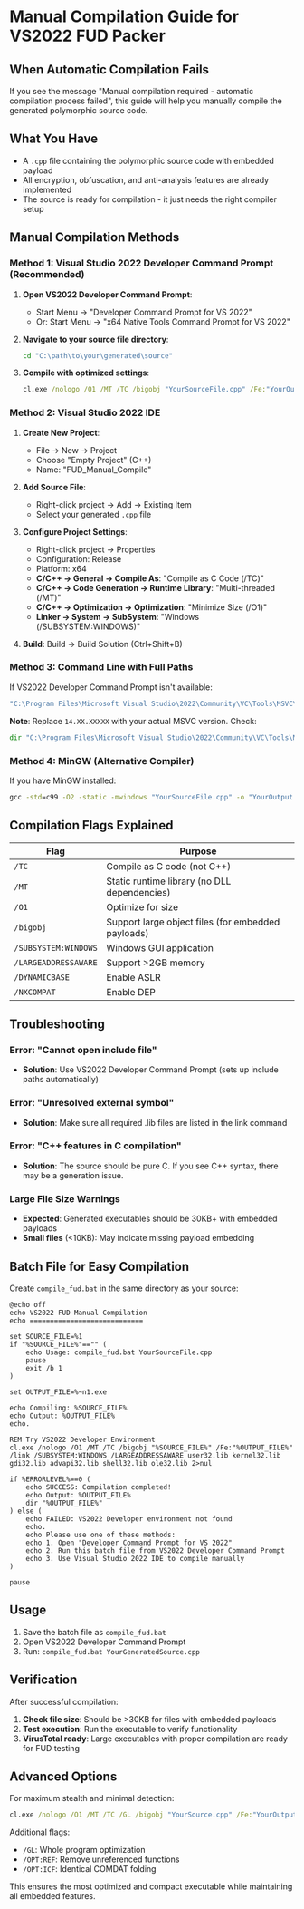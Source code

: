# Manual Compilation Guide for VS2022 FUD Packer

## When Automatic Compilation Fails

If you see the message "Manual compilation required - automatic compilation process failed", this guide will help you manually compile the generated polymorphic source code.

## What You Have

- A `.cpp` file containing the polymorphic source code with embedded payload
- All encryption, obfuscation, and anti-analysis features are already implemented
- The source is ready for compilation - it just needs the right compiler setup

## Manual Compilation Methods

### Method 1: Visual Studio 2022 Developer Command Prompt (Recommended)

1. **Open VS2022 Developer Command Prompt**:
   - Start Menu → "Developer Command Prompt for VS 2022"
   - Or: Start Menu → "x64 Native Tools Command Prompt for VS 2022"

2. **Navigate to your source file directory**:
   ```cmd
   cd "C:\path\to\your\generated\source"
   ```

3. **Compile with optimized settings**:
   ```cmd
   cl.exe /nologo /O1 /MT /TC /bigobj "YourSourceFile.cpp" /Fe:"YourOutput.exe" /link /SUBSYSTEM:WINDOWS /LARGEADDRESSAWARE /DYNAMICBASE /NXCOMPAT user32.lib kernel32.lib gdi32.lib advapi32.lib shell32.lib ole32.lib
   ```

### Method 2: Visual Studio 2022 IDE

1. **Create New Project**:
   - File → New → Project
   - Choose "Empty Project" (C++)
   - Name: "FUD_Manual_Compile"

2. **Add Source File**:
   - Right-click project → Add → Existing Item
   - Select your generated `.cpp` file

3. **Configure Project Settings**:
   - Right-click project → Properties
   - Configuration: Release
   - Platform: x64
   - **C/C++ → General → Compile As**: "Compile as C Code (/TC)"
   - **C/C++ → Code Generation → Runtime Library**: "Multi-threaded (/MT)"
   - **C/C++ → Optimization → Optimization**: "Minimize Size (/O1)"
   - **Linker → System → SubSystem**: "Windows (/SUBSYSTEM:WINDOWS)"

4. **Build**: Build → Build Solution (Ctrl+Shift+B)

### Method 3: Command Line with Full Paths

If VS2022 Developer Command Prompt isn't available:

```cmd
"C:\Program Files\Microsoft Visual Studio\2022\Community\VC\Tools\MSVC\14.XX.XXXXX\bin\Hostx64\x64\cl.exe" /nologo /O1 /MT /TC /bigobj "YourSourceFile.cpp" /Fe:"YourOutput.exe" /link /SUBSYSTEM:WINDOWS user32.lib kernel32.lib gdi32.lib advapi32.lib shell32.lib ole32.lib
```

**Note**: Replace `14.XX.XXXXX` with your actual MSVC version. Check:
```cmd
dir "C:\Program Files\Microsoft Visual Studio\2022\Community\VC\Tools\MSVC"
```

### Method 4: MinGW (Alternative Compiler)

If you have MinGW installed:

```cmd
gcc -std=c99 -O2 -static -mwindows "YourSourceFile.cpp" -o "YourOutput.exe" -luser32 -lkernel32 -lgdi32 -ladvapi32 -lshell32 -lole32
```

## Compilation Flags Explained

| Flag | Purpose |
|------|---------|
| `/TC` | Compile as C code (not C++) |
| `/MT` | Static runtime library (no DLL dependencies) |
| `/O1` | Optimize for size |
| `/bigobj` | Support large object files (for embedded payloads) |
| `/SUBSYSTEM:WINDOWS` | Windows GUI application |
| `/LARGEADDRESSAWARE` | Support >2GB memory |
| `/DYNAMICBASE` | Enable ASLR |
| `/NXCOMPAT` | Enable DEP |

## Troubleshooting

### Error: "Cannot open include file"
- **Solution**: Use VS2022 Developer Command Prompt (sets up include paths automatically)

### Error: "Unresolved external symbol"
- **Solution**: Make sure all required .lib files are listed in the link command

### Error: "C++ features in C compilation"
- **Solution**: The source should be pure C. If you see C++ syntax, there may be a generation issue.

### Large File Size Warnings
- **Expected**: Generated executables should be 30KB+ with embedded payloads
- **Small files** (<10KB): May indicate missing payload embedding

## Batch File for Easy Compilation

Create `compile_fud.bat` in the same directory as your source:

```batch
@echo off
echo VS2022 FUD Manual Compilation
echo ============================

set SOURCE_FILE=%1
if "%SOURCE_FILE%"=="" (
    echo Usage: compile_fud.bat YourSourceFile.cpp
    pause
    exit /b 1
)

set OUTPUT_FILE=%~n1.exe

echo Compiling: %SOURCE_FILE%
echo Output: %OUTPUT_FILE%
echo.

REM Try VS2022 Developer Environment
cl.exe /nologo /O1 /MT /TC /bigobj "%SOURCE_FILE%" /Fe:"%OUTPUT_FILE%" /link /SUBSYSTEM:WINDOWS /LARGEADDRESSAWARE user32.lib kernel32.lib gdi32.lib advapi32.lib shell32.lib ole32.lib 2>nul

if %ERRORLEVEL%==0 (
    echo SUCCESS: Compilation completed!
    echo Output: %OUTPUT_FILE%
    dir "%OUTPUT_FILE%"
) else (
    echo FAILED: VS2022 Developer environment not found
    echo.
    echo Please use one of these methods:
    echo 1. Open "Developer Command Prompt for VS 2022"
    echo 2. Run this batch file from VS2022 Developer Command Prompt
    echo 3. Use Visual Studio 2022 IDE to compile manually
)

pause
```

## Usage

1. Save the batch file as `compile_fud.bat`
2. Open VS2022 Developer Command Prompt
3. Run: `compile_fud.bat YourGeneratedSource.cpp`

## Verification

After successful compilation:

1. **Check file size**: Should be >30KB for files with embedded payloads
2. **Test execution**: Run the executable to verify functionality
3. **VirusTotal ready**: Large executables with proper compilation are ready for FUD testing

## Advanced Options

For maximum stealth and minimal detection:

```cmd
cl.exe /nologo /O1 /MT /TC /GL /bigobj "YourSource.cpp" /Fe:"YourOutput.exe" /link /SUBSYSTEM:WINDOWS /LARGEADDRESSAWARE /DYNAMICBASE /NXCOMPAT /OPT:REF /OPT:ICF user32.lib kernel32.lib gdi32.lib advapi32.lib shell32.lib ole32.lib
```

Additional flags:
- `/GL`: Whole program optimization
- `/OPT:REF`: Remove unreferenced functions
- `/OPT:ICF`: Identical COMDAT folding

This ensures the most optimized and compact executable while maintaining all embedded features.